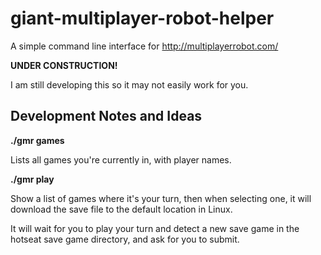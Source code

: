 giant-multiplayer-robot-helper
==============================

A simple command line interface for http://multiplayerrobot.com/

**UNDER CONSTRUCTION!**

I am still developing this so it may not easily work for you.

Development Notes and Ideas
---------------------------

**./gmr games**

Lists all games you're currently in, with player names.

**./gmr play**

Show a list of games where it's your turn, then when selecting one, it will download the save file to the default location in Linux.

It will wait for you to play your turn and detect a new save game in the hotseat save game directory, and ask for you to submit.


